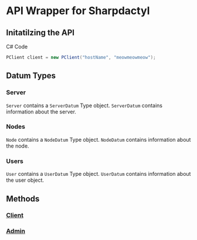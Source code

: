 # API Wrapper for Sharpdactyl

## Initatilzing the API
C# Code
```csharp
PClient client = new PClient("hostName", "meowmeowmeow");
```

## Datum Types
### Server
`Server` contains a `ServerDatum` Type object.
`ServerDatum` contains information about the server.

### Nodes
`Node` contains a `NodeDatum` Type object.
`NodeDatum` contains information about the node.

### Users
`User` contains a `UserDatum` Type object.
`UserDatum` contains information about the user object.

## Methods
### [Client](https://github.com/JayJay1989/Sharpdactyl/blob/master/API%20Docs/Client.md)
### [Admin](https://github.com/JayJay1989/Sharpdactyl/blob/master/API%20Docs/Admin.md)
